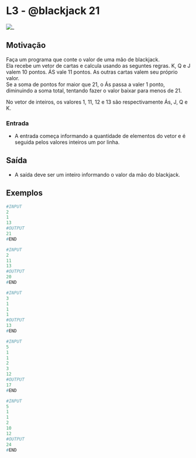 # L3 - @blackjack 21

![_](cover.jpg)

## Motivação

Faça um programa que conte o valor de uma mão de blackjack.  
Ela recebe um vetor de cartas e calcula usando as seguntes regras. K, Q e J valem 10 pontos. ÁS vale 11 pontos. As outras cartas valem seu próprio valor.  
Se a soma de pontos for maior que 21, o Ás passa a valer 1 ponto, diminuindo a soma total, tentando fazer o valor baixar para menos de 21.  
  
No vetor de inteiros, os valores 1, 11, 12 e 13 são respectivamente Ás, J, Q e K.  

### Entrada

- A entrada começa informando a quantidade de elementos do vetor e é seguida pelos valores inteiros um por linha.

## Saída

- A saída deve ser um inteiro informando o valor da mão do blackjack.

## Exemplos

``` py
#INPUT
2
1
13
#OUTPUT
21
#END
```

```py
#INPUT
2
11
13
#OUTPUT
20
#END
```

```py
#INPUT
3
1
1
1
#OUTPUT
13
#END
```

```py
#INPUT
5
1
1
2
3
12
#OUTPUT
17
#END
```

```py
#INPUT
5
1
1
2
10
12
#OUTPUT
24
#END
```
